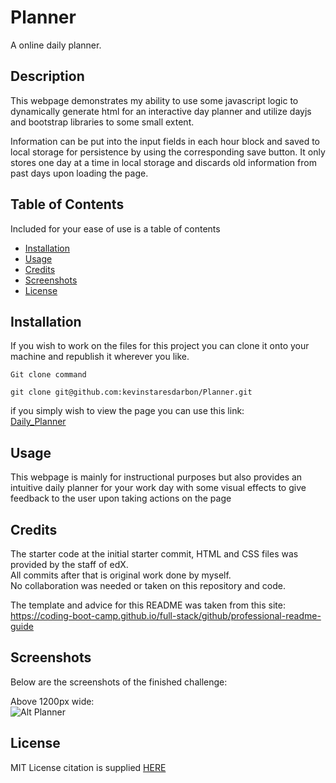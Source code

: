 # Planner
A online daily planner.


## Description

This webpage demonstrates my ability to use some javascript logic to dynamically generate html for an interactive day planner and utilize dayjs and bootstrap libraries to some small extent.  

Information can be put into the input fields in each hour block and saved to local storage for persistence by using the corresponding save button.
It only stores one day at a time in local storage and discards old information from past days upon loading the page.

## Table of Contents

Included for your ease of use is a table of contents

- [Installation](#installation)
- [Usage](#usage)
- [Credits](#credits)
- [Screenshots](#screenshots)
- [License](#license)

## Installation
  
If you wish to work on the files for this project you can clone it onto your machine and republish it wherever you like.
  
```Git clone command```  
```
git clone git@github.com:kevinstaresdarbon/Planner.git
```
  
if you simply wish to view the page you can use this link:  
[Daily_Planner](https://kevinstaresdarbon.github.io/Planner/)

## Usage
  
This webpage is mainly for instructional purposes but also provides an intuitive daily planner for your work day with some visual effects to give feedback to the user upon taking actions on the page
  
## Credits
  
The starter code at the initial starter commit, HTML and CSS files was provided by the staff of edX.  
All commits after that is original work done by myself.  
No collaboration was needed or taken on this repository and code.  
  
The template and advice for this README was taken from this site:  
<https://coding-boot-camp.github.io/full-stack/github/professional-readme-guide>  
  
## Screenshots  
  
Below are the screenshots of the finished challenge:
  
Above 1200px wide:  
![Alt Planner](./assets/images/planner.png)  

  
## License  
  
MIT License citation is supplied [HERE](./LICENSE)
